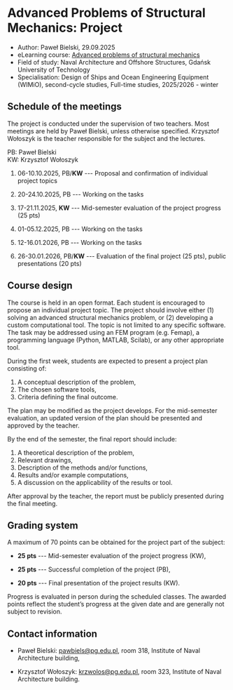# Advanced Problems of Structural Mechanics: **Project**

- Author: Paweł Bielski, 29.09.2025
- eLearning course: [Advanced problems of structural mechanics](https://enauczanie.pg.edu.pl/2025/course/view.php?id=684)
- Field of study: Naval Architecture and Offshore Structures, Gdańsk University of Technology
- Specialisation: Design of Ships and Ocean Engineering Equipment (WIMiO), second-cycle studies, Full-time studies, 2025/2026 - winter

## Schedule of the meetings

The project is conducted under the supervision of two teachers. Most meetings are held by Paweł Bielski, unless otherwise specified. Krzysztof Wołoszyk is the teacher responsible for the subject and the lectures.

PB: Paweł Bielski\
KW: Krzysztof Wołoszyk

1. 06-10.10.2025, PB/**KW** --- Proposal and confirmation of individual project topics

2. 20-24.10.2025, PB --- Working on the tasks

3. 17-21.11.2025, **KW** --- Mid-semester evaluation of the project progress (25 pts)

4. 01-05.12.2025, PB --- Working on the tasks

5. 12-16.01.2026, PB --- Working on the tasks

6. 26-30.01.2026, PB/**KW** --- Evaluation of the final project (25 pts), public presentations (20 pts)

## Course design

The course is held in an open format. Each student is encouraged to propose an individual project topic. The project should involve either (1) solving an advanced structural mechanics problem, or (2) developing a custom computational tool. The topic is not limited to any specific software. The task may be addressed using an FEM program (e.g. Femap), a programming language (Python, MATLAB, Scilab), or any other appropriate tool.

During the first week, students are expected to present a project plan consisting of:

1. A conceptual description of the problem,
2. The chosen software tools,
3. Criteria defining the final outcome.

The plan may be modified as the project develops. For the mid-semester evaluation, an updated version of the plan should be presented and approved by the teacher.

By the end of the semester, the final report should include:

1. A theoretical description of the problem,
2. Relevant drawings,
3. Description of the methods and/or functions,
4. Results and/or example computations,
5. A discussion on the applicability of the results or tool.

After approval by the teacher, the report must be publicly presented during the final meeting.

## Grading system

A maximum of 70 points can be obtained for the project part of the subject:

- **25 pts** --- Mid-semester evaluation of the project progress (KW),

- **25 pts** --- Successful completion of the project (PB),

- **20 pts** --- Final presentation of the project results (KW).

Progress is evaluated in person during the scheduled classes. The awarded points reflect the student’s progress at the given date and are generally not subject to revision.

## Contact information

- Paweł Bielski: pawbiels@pg.edu.pl, room 318, Institute of Naval Architecture building,

- Krzysztof Wołoszyk: krzwolos@pg.edu.pl, room 323, Institute of Naval Architecture building.